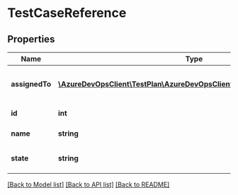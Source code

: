 # TestCaseReference

## Properties
Name | Type | Description | Notes
------------ | ------------- | ------------- | -------------
**assignedTo** | [**\AzureDevOpsClient\TestPlan\AzureDevOpsClient\TestPlan\Model\IdentityRef**](IdentityRef.md) | Identity to whom the test case is assigned | [optional] 
**id** | **int** | Test Case Id | [optional] 
**name** | **string** | Test Case Name | [optional] 
**state** | **string** | State of the test case work item | [optional] 

[[Back to Model list]](../README.md#documentation-for-models) [[Back to API list]](../README.md#documentation-for-api-endpoints) [[Back to README]](../README.md)


